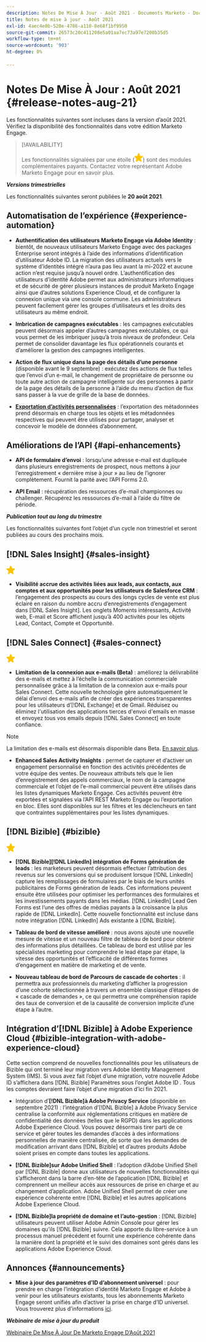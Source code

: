 ```yaml
---
description: Notes De Mise À Jour - Août 2021 - Documents Marketo - Documentation Du Produit
title: Notes de mise à jour - Août 2021
exl-id: 4aec4e0b-520e-4786-a110-8e68f1bf9950
source-git-commit: 26573c20c411208e5a01aa7ec73a97e7208b35d5
workflow-type: tm+mt
source-wordcount: '903'
ht-degree: 0%

---
```


# Notes De Mise À Jour : Août 2021 {#release-notes-aug-21}

Les fonctionnalités suivantes sont incluses dans la version d’août 2021. Vérifiez la disponibilité des fonctionnalités dans votre édition Marketo Engage.

>[!AVAILABILITY]
>
>Les fonctionnalités signalées par une étoile (![](assets/yellow-star.png)) sont des modules complémentaires payants. Contactez votre représentant Adobe Marketo Engage pour en savoir plus.

**_Versions trimestrielles_**

Les fonctionnalités suivantes seront publiées le **20 août 2021**.

## Automatisation de l’expérience {#experience-automation}

* **Authentification des utilisateurs Marketo Engage via Adobe Identity** : bientôt, de nouveaux utilisateurs Marketo Engage avec des packages Enterprise seront intégrés à l’aide des informations d’identification d’utilisateur Adobe ID. La migration des utilisateurs actuels vers le système d’identités intégré n’aura pas lieu avant la mi-2022 et aucune action n’est requise jusqu’à nouvel ordre. L’authentification des utilisateurs d’identité Adobe permet aux administrateurs informatiques et de sécurité de gérer plusieurs instances de produit Marketo Engage ainsi que d’autres solutions Experience Cloud, et de configurer la connexion unique via une console commune. Les administrateurs peuvent facilement gérer les groupes d’utilisateurs et les droits des utilisateurs au même endroit.

* **Imbrication de campagnes exécutables** : les campagnes exécutables peuvent désormais appeler d’autres campagnes exécutables, ce qui vous permet de les imbriquer jusqu’à trois niveaux de profondeur. Cela permet de consolider davantage les flux opérationnels courants et d’améliorer la gestion des campagnes intelligentes.

* **Action de flux unique dans la page des détails d’une personne** (disponible avant le 9 septembre) : exécutez des actions de flux telles que l’envoi d’un e-mail, le changement de propriétaire de personne ou toute autre action de campagne intelligente sur des personnes à partir de la page des détails de la personne à l’aide du menu d’action de flux sans passer à la vue de grille de la base de données.

* **[Exportation d’activités personnalisées](/help/marketo/product-docs/administration/marketo-custom-activities/custom-activity-metadata-export.md)** : l’exportation des métadonnées prend désormais en charge tous les objets et les métadonnées respectives qui peuvent être utilisés pour partager, analyser et concevoir le modèle de données d’abonnement.

## Améliorations de l’API {#api-enhancements}

* **API de formulaire d’envoi** : lorsqu’une adresse e-mail est dupliquée dans plusieurs enregistrements de prospect, nous mettons à jour l’enregistrement « dernière mise à jour » au lieu de l’ignorer complètement. Fournit la parité avec l’API Forms 2.0.

* **API Email** : récupération des ressources d’e-mail championnes ou challenger. Récupérez les ressources d’e-mail à l’aide du filtre de période.

**_Publication tout au long du trimestre_**

Les fonctionnalités suivantes font l’objet d’un cycle non trimestriel et seront publiées au cours des prochains mois.

## [!DNL Sales Insight] {#sales-insight}

![(étoile)](assets/yellow-star.png)

* **Visibilité accrue des activités liées aux leads, aux contacts, aux comptes et aux opportunités pour les utilisateurs de Salesforce CRM** : l’engagement des prospects au cours des longs cycles de vente est plus éclairé en raison du nombre accru d’enregistrements d’engagement dans [!DNL Sales Insight]. Les onglets Moments intéressants, Activité web, E-mail et Score affichent jusqu’à 400 activités pour les objets Lead, Contact, Compte et Opportunité.

## [!DNL Sales Connect] {#sales-connect}

![(étoile)](assets/yellow-star.png)

* **Limitation de la connexion aux e-mails (Beta)** : améliorez la délivrabilité des e-mails et mettez à l’échelle la communication commerciale personnalisée grâce à la limitation de la connexion aux e-mails pour Sales Connect. Cette nouvelle technologie gère automatiquement le délai d’envoi des e-mails afin de créer des expériences transparentes pour les utilisateurs d’[!DNL Exchange] et de Gmail. Réduisez ou éliminez l&#39;utilisation des applications tierces d&#39;envoi d&#39;emails en masse et envoyez tous vos emails depuis [!DNL Sales Connect] en toute confiance.

>[!NOTE]
>
>La limitation des e-mails est désormais disponible dans Beta. [En savoir plus](/help/marketo/product-docs/marketo-sales-connect/email/email-delivery/email-connection-throttling.md).

* **Enhanced Sales Activity Insights** : permet de capturer et d’activer un engagement personnalisé en fonction des activités précédentes de votre équipe des ventes. De nouveaux attributs tels que le lien d’enregistrement des appels commerciaux, le nom de la campagne commerciale et l’objet de l’e-mail commercial peuvent être utilisés dans les listes dynamiques Marketo Engage.  Ces activités peuvent être exportées et signalées via l’API REST Marketo Engage ou l’exportation en bloc. Elles sont disponibles sur les filtres et les déclencheurs en tant que contraintes supplémentaires pour les listes dynamiques.

## [!DNL Bizible] {#bizible}

![](assets/yellow-star.png)

* **[!DNL Bizible][!DNL LinkedIn] intégration de Forms génération de leads** : les marketeurs peuvent désormais effectuer l’attribution des revenus sur les conversions qui se produisent lorsque [!DNL LinkedIn] capture les remplissages de formulaires par le biais de leurs unités publicitaires de Forms génération de leads. Ces informations peuvent ensuite être utilisées pour optimiser les performances des formulaires et les investissements payants dans les médias. [!DNL LinkedIn] Lead Gen Forms est l’une des offres de médias payants à la croissance la plus rapide de [!DNL LinkedIn]. Cette nouvelle fonctionnalité est incluse dans notre intégration [!DNL LinkedIn] Ads existante à [!DNL Bizible]. 
 
* **Tableau de bord de vitesse amélioré** : nous avons ajouté une nouvelle mesure de vitesse et un nouveau filtre de tableau de bord pour obtenir des informations plus détaillées. Ce tableau de bord est utilisé par les spécialistes marketing pour comprendre le lead étape par étape, la vitesse des opportunités et l’efficacité de différentes formes d’engagement en matière de marketing et de vente.

* **Nouveau tableau de bord de Parcours de cascade de cohortes** : il permettra aux professionnels du marketing d’afficher la progression d’une cohorte sélectionnée à travers un ensemble classique d’étapes de « cascade de demandes », ce qui permettra une compréhension rapide des taux de conversion et de la causalité de conversion implicite d’une étape à l’autre.

## Intégration d’[!DNL Bizible] à Adobe Experience Cloud {#bizible-integration-with-adobe-experience-cloud}

Cette section comprend de nouvelles fonctionnalités pour les utilisateurs de Bizible qui ont terminé leur migration vers Adobe Identity Management System (IMS). Si vous avez fait l’objet d’une migration, votre nouvelle Adobe ID s’affichera dans [!DNL Bizible] Paramètres sous l’onglet Adobe ID . Tous les comptes devraient faire l’objet d’une migration d’ici fin 2021.

* Intégration d’**[!DNL Bizible]à Adobe Privacy Service** (disponible en septembre 2021) : l’intégration d’[!DNL Bizible] à Adobe Privacy Service centralise la conformité aux réglementations critiques en matière de confidentialité des données (telles que le RGPD) dans les applications Adobe Experience Cloud. Vous pouvez désormais tirer parti de ce service et gérer toutes les demandes d’accès à des informations personnelles de manière centralisée, de sorte que les demandes de modification arrivant dans [!DNL Bizible] et d’autres produits Adobe soient prises en compte dans toutes les applications.

* **[!DNL Bizible]sur Adobe Unified Shell** : l’adoption d’Adobe Unified Shell par [!DNL Bizible] donne aux utilisateurs de nouvelles fonctionnalités qui s’afficheront dans la barre d’en-tête de l’application [!DNL Bizible] et comprennent un meilleur accès aux ressources de prise en charge et au changement d’application. Adobe Unified Shell permet de créer une expérience cohérente entre [!DNL Bizible] et les autres applications Adobe Experience Cloud.

* **[!DNL Bizible]la propriété de domaine et l’auto-gestion** : [!DNL Bizible] utilisateurs peuvent utiliser Adobe Admin Console pour gérer les domaines qu’ils [!DNL Bizible] suivre. Cela apporte du libre-service à un processus manuel précédent et fournit une expérience cohérente dans la manière dont la propriété et le suivi des domaines sont gérés dans les applications Adobe Experience Cloud.

## Annonces {#announcements}

* **Mise à jour des paramètres d’ID d’abonnement universel** : pour prendre en charge l’intégration d’identité Marketo Engage et Adobe à venir pour les utilisateurs existants, tous les abonnements Marketo Engage seront unifiés afin d’activer la prise en charge d’ID universel. Vous trouverez plus d’informations [ici](/help/marketo/product-docs/administration/settings/using-a-universal-id-for-subscription-login.md).

**_Webinaire de mise à jour du produit_**

[Webinaire De Mise À Jour De Marketo Engage D’Août 2021](https://engage.marketo.com/August21_Release_Webinar.html)
